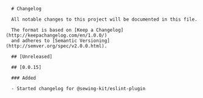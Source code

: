       # Changelog

      All notable changes to this project will be documented in this file.

      The format is based on [Keep a Changelog](http://keepachangelog.com/en/1.0.0/)
      and adheres to [Semantic Versioning](http://semver.org/spec/v2.0.0.html).

      ## [Unreleased]

      ## [0.0.15]

      ### Added

      - Started changelog for @sewing-kit/eslint-plugin
